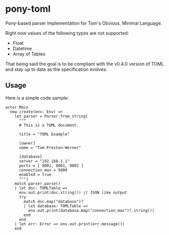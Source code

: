 # pony-toml

Pony-based parser implementation for Tom's Obvious, Minimal Language.

Right now values of the following types are not supported:

- Float
- Datetime
- Array of Tables

That being said the goal is to be compliant with the v0.4.0 version of TOML and
stay up to date as the specification evolves.

## Usage

Here is a simple code sample:

```pony
actor Main
  new create(env: Env) =>
    let parser = Parser.from_string(
      """
      # This is a TOML document.

      title = "TOML Example"

      [owner]
      name = "Tom Preston-Werner"

      [database]
      server = "192.168.1.1"
      ports = [ 8001, 8001, 8002 ]
      connection_max = 5000
      enabled = true
      """)
    match parser.parse()
    | let doc: TOMLTable =>
      env.out.print(doc.string()) // JSON like output
      try
        match doc.map("database")?
        | let database: TOMLTable =>
          env.out.print(database.map("connection_max")?.string())
        end
      end
    | let err: Error => env.out.print(err.message())
    end
```
